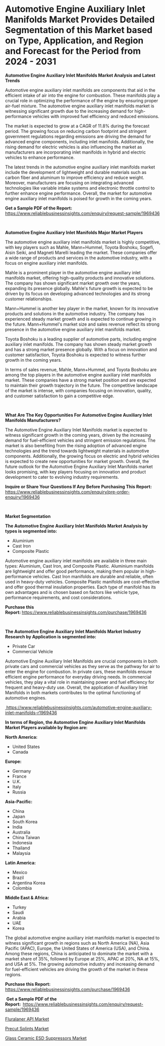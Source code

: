 <p><h1>Automotive Engine Auxiliary Inlet Manifolds Market Provides Detailed Segmentation of this Market based on Type, Application, and Region and Forecast for the Period from 2024 - 2031</h1></p><p><strong>Automotive Engine Auxiliary Inlet Manifolds Market Analysis and Latest Trends</strong></p>
<p><p>Automotive engine auxiliary inlet manifolds are components that aid in the efficient intake of air into the engine for combustion. These manifolds play a crucial role in optimizing the performance of the engine by ensuring proper air-fuel mixture. The automotive engine auxiliary inlet manifolds market is witnessing significant growth due to the increasing demand for high-performance vehicles with improved fuel efficiency and reduced emissions.</p><p>The market is expected to grow at a CAGR of 11.8% during the forecast period. The growing focus on reducing carbon footprint and stringent government regulations regarding emissions are driving the demand for advanced engine components, including inlet manifolds. Additionally, the rising demand for electric vehicles is also influencing the market as manufacturers are incorporating inlet manifolds in hybrid and electric vehicles to enhance performance.</p><p>The latest trends in the automotive engine auxiliary inlet manifolds market include the development of lightweight and durable materials such as carbon fiber and aluminum to improve efficiency and reduce weight. Moreover, manufacturers are focusing on integrating advanced technologies like variable intake systems and electronic throttle control to further enhance engine performance. Overall, the market for automotive engine auxiliary inlet manifolds is poised for growth in the coming years.</p></p>
<p><strong>Get a Sample PDF of the Report:&nbsp;</strong> <a href="https://www.reliablebusinessinsights.com/enquiry/request-sample/1969436">https://www.reliablebusinessinsights.com/enquiry/request-sample/1969436</a></p>
<p>&nbsp;</p>
<p><strong>Automotive Engine Auxiliary Inlet Manifolds Major Market Players</strong></p>
<p><p>The automotive engine auxiliary inlet manifolds market is highly competitive, with key players such as Mahle, Mann+Hummel, Toyota Boshoku, Sogefi, Aisin Seiki, and Magneti Marelli leading the market. These companies offer a wide range of products and services in the automotive industry, with a focus on engine auxiliary inlet manifolds.</p><p>Mahle is a prominent player in the automotive engine auxiliary inlet manifolds market, offering high-quality products and innovative solutions. The company has shown significant market growth over the years, expanding its presence globally. Mahle's future growth is expected to be driven by its focus on developing advanced technologies and its strong customer relationships.</p><p>Mann+Hummel is another key player in the market, known for its innovative products and solutions in the automotive industry. The company has experienced steady market growth and is expected to continue growing in the future. Mann+Hummel's market size and sales revenue reflect its strong presence in the automotive engine auxiliary inlet manifolds market.</p><p>Toyota Boshoku is a leading supplier of automotive parts, including engine auxiliary inlet manifolds. The company has shown steady market growth and has a strong market presence globally. With a focus on innovation and customer satisfaction, Toyota Boshoku is expected to witness further growth in the coming years.</p><p>In terms of sales revenue, Mahle, Mann+Hummel, and Toyota Boshoku are among the top players in the automotive engine auxiliary inlet manifolds market. These companies have a strong market position and are expected to maintain their growth trajectory in the future. The competitive landscape of the market is intense, with companies focusing on innovation, quality, and customer satisfaction to gain a competitive edge.</p></p>
<p>&nbsp;</p>
<p><strong>What Are The Key Opportunities For Automotive Engine Auxiliary Inlet Manifolds Manufacturers?</strong></p>
<p><p>The Automotive Engine Auxiliary Inlet Manifolds market is expected to witness significant growth in the coming years, driven by the increasing demand for fuel-efficient vehicles and stringent emission regulations. The market is also benefiting from the rising adoption of advanced engine technologies and the trend towards lightweight materials in automotive components. Additionally, the growing focus on electric and hybrid vehicles is expected to create new opportunities for market growth. Overall, the future outlook for the Automotive Engine Auxiliary Inlet Manifolds market looks promising, with key players focusing on innovation and product development to cater to evolving industry requirements.</p></p>
<p><strong>Inquire or Share Your Questions If Any Before Purchasing This Report:</strong> <a href="https://www.reliablebusinessinsights.com/enquiry/pre-order-enquiry/1969436">https://www.reliablebusinessinsights.com/enquiry/pre-order-enquiry/1969436</a></p>
<p>&nbsp;</p>
<p><strong>Market Segmentation</strong></p>
<p><strong>The Automotive Engine Auxiliary Inlet Manifolds Market Analysis by types is segmented into:</strong></p>
<p><ul><li>Aluminium</li><li>Cast Iron</li><li>Composite Plastic</li></ul></p>
<p><p>Automotive engine auxiliary inlet manifolds are available in three main types: Aluminium, Cast Iron, and Composite Plastic. Aluminium manifolds are lightweight and offer good performance, making them popular in high-performance vehicles. Cast Iron manifolds are durable and reliable, often used in heavy-duty vehicles. Composite Plastic manifolds are cost-effective and offer good thermal insulation properties. Each type of manifold has its own advantages and is chosen based on factors like vehicle type, performance requirements, and cost considerations.</p></p>
<p><strong>Purchase this Report:&nbsp;</strong><a href="https://www.reliablebusinessinsights.com/purchase/1969436">https://www.reliablebusinessinsights.com/purchase/1969436</a></p>
<p>&nbsp;</p>
<p><strong>The Automotive Engine Auxiliary Inlet Manifolds Market Industry Research by Application is segmented into:</strong></p>
<p><ul><li>Private Car</li><li>Commercial Vehicle</li></ul></p>
<p><p>Automotive Engine Auxiliary Inlet Manifolds are crucial components in both private cars and commercial vehicles as they serve as the pathway for air to enter the engine for combustion. In private cars, these manifolds ensure efficient engine performance for everyday driving needs. In commercial vehicles, they play a vital role in maintaining power and fuel efficiency for frequent and heavy-duty use. Overall, the application of Auxiliary Inlet Manifolds in both markets contributes to the optimal functioning of automotive engines.</p></p>
<p><a href="https://www.reliablebusinessinsights.com/automotive-engine-auxiliary-inlet-manifolds-r1969436">&nbsp;https://www.reliablebusinessinsights.com/automotive-engine-auxiliary-inlet-manifolds-r1969436</a></p>
<p><strong>In terms of Region, the Automotive Engine Auxiliary Inlet Manifolds Market Players available by Region are:</strong></p>
<p>
    <p> <strong> North America: </strong>
        <ul>
            <li>United States</li>
            <li>Canada</li>
        </ul>
        </p> 
    <p> <strong> Europe: </strong>
        <ul>
            <li>Germany</li>
            <li>France</li>
            <li>U.K.</li>
            <li>Italy</li>
            <li>Russia</li>
        </ul>
        </p> 
    <p> <strong> Asia-Pacific: </strong>
        <ul>
            <li>China</li>
            <li>Japan</li>
            <li>South Korea</li>
            <li>India</li>
            <li>Australia</li>
            <li>China Taiwan</li>
            <li>Indonesia</li>
            <li>Thailand</li>
            <li>Malaysia</li>
        </ul>
        </p> 
    <p> <strong> Latin America: </strong>
        <ul>
            <li>Mexico</li>
            <li>Brazil</li>
            <li>Argentina Korea</li>
            <li>Colombia</li>
        </ul>
        </p> 
    <p> <strong> Middle East & Africa: </strong>
        <ul>
            <li>Turkey</li>
            <li>Saudi</li>
            <li>Arabia</li>
            <li>UAE</li>
            <li>Korea</li>
        </ul>
    </p>
    </p>
<p><p>The global automotive engine auxiliary inlet manifolds market is expected to witness significant growth in regions such as North America (NA), Asia Pacific (APAC), Europe, the United States of America (USA), and China. Among these regions, China is anticipated to dominate the market with a market share of 35%, followed by Europe at 25%, APAC at 20%, NA at 15%, and USA at 5%. The growing automotive industry and increasing demand for fuel-efficient vehicles are driving the growth of the market in these regions.</p></p>
<p><strong>Purchase this Report: </strong><a href="https://www.reliablebusinessinsights.com/purchase/1969436">https://www.reliablebusinessinsights.com/purchase/1969436</a></p>
<p>&nbsp;<strong>Get a Sample PDF of the Report:&nbsp;&nbsp;</strong><a href="https://www.reliablebusinessinsights.com/enquiry/request-sample/1969436">https://www.reliablebusinessinsights.com/enquiry/request-sample/1969436</a></p>
<p><strong></strong></p>
<p><p><a href="https://github.com/VincentButlerjXXf/Market-Research-Report-List-1/blob/main/fluralaner-api-market.md">Fluralaner API Market</a></p><p><a href="https://github.com/nusratjahan12006/Market-Research-Report-List-1/blob/main/precut-splints-market.md">Precut Splints Market</a></p><p><a href="https://github.com/mdhefjumiah/Market-Research-Report-List-1/blob/main/glass-ceramic-esd-suppressors-market.md">Glass Ceramic ESD Suppressors Market</a></p></p>